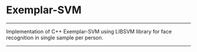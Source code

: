 # Exemplar-SVM

---

Implementation of C++ Exemplar-SVM using LIBSVM library for face recognition in single sample per person.

---
